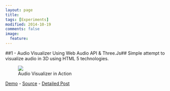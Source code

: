 ```yaml
---
layout: page
title: 
tags: [Experiments]
modified: 2014-10-19
comments: false
image:
  feature: 
---
```



##1 - Audio Visualizer Using Web Audio API & Three.Js##
Simple attempt to visualize audio in 3D using HTML 5 technologies.

<figure>
	<a href="http://raathigesh.com/images/Lab/1%20Audio%20Visualizer.png"><img src="http://raathigesh.com/images/Lab/1%20Audio%20Visualizer.png"></a>
    <figcaption>Audio Visualizer in Action</figcaption>
</figure>

[Demo](http://html5audiovisualizer.azurewebsites.net/) - [Source](https://github.com/Raathigesh/HTML5AudioVisualizer) - [Detailed Post](http://raathigesh.com/Audio%20Visualization%20with%20Web%20Audio%20and%20Three%20JS/)
